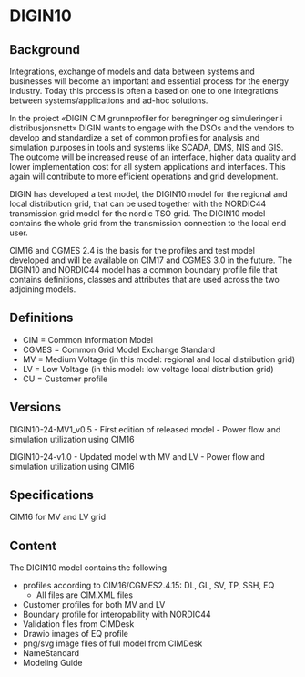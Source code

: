 # DIGIN10

## Background

Integrations, exchange of models and data between systems and businesses will become an important and essential process for the energy industry. Today this process is often a based on one to one integrations between systems/applications and ad-hoc solutions. 

In the project «DIGIN CIM grunnprofiler for beregninger og simuleringer i distribusjonsnett» DIGIN wants to engage with the DSOs and the vendors to develop and standardize a set of common profiles for analysis and simulation purposes in tools and systems like SCADA, DMS, NIS and GIS. The outcome will be increased reuse of an interface, higher data quality and lower implementation cost for all system applications and interfaces. This again will contribute to more efficient operations and grid development. 

DIGIN has developed a test model, the DIGIN10 model for the regional and local distribution grid, that can be used together with the NORDIC44 transmission grid model for the nordic TSO grid. The DIGIN10 model contains the whole grid from the transmission connection to the local end user. 

CIM16 and CGMES 2.4 is the basis for the profiles and test model developed and will be available on CIM17 and CGMES 3.0 in the future. The DIGIN10 and NORDIC44 model has a common boundary profile file that contains definitions, classes and attributes that are used across the two adjoining models. 

## Definitions 
- CIM = Common Information Model
- CGMES = Common Grid Model Exchange Standard
- MV = Medium Voltage (in this model: regional and local distribution grid)
- LV = Low Voltage (in this model: low voltage local distribution grid)
- CU = Customer profile

## Versions
DIGIN10-24-MV1_v0.5 - First edition of released model - Power flow and simulation utilization using CIM16

DIGIN10-24-v1.0 - Updated model with MV and LV - Power flow and simulation utilization using CIM16

## Specifications
CIM16 for MV and LV grid

## Content
The DIGIN10 model contains the following
- profiles according to CIM16/CGMES2.4.15: DL, GL, SV, TP, SSH, EQ
  - All files are CIM.XML files
- Customer profiles for both MV and LV
- Boundary profile for interopability with NORDIC44 
- Validation files from CIMDesk
- Drawio images of EQ profile
- png/svg image files of full model from CIMDesk
- NameStandard
- Modeling Guide
